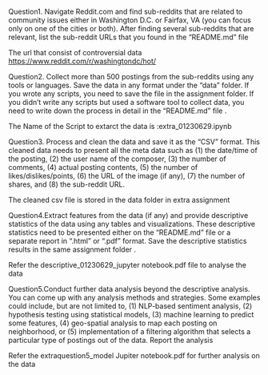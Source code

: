 Question1. Navigate Reddit.com and find sub-reddits that are related to community issues either in Washington D.C. or Fairfax, VA (you can focus only on one of the cities or both). After finding several sub-reddits that are relevant, list the sub-reddit URLs that you found in the “README.md” file

The  url that consist of controversial data
https://www.reddit.com/r/washingtondc/hot/

Question2. Collect more than 500 postings from the sub-reddits using any tools or languages. Save the data in any format under the “data” folder. If you wrote any scripts, you need to save the file in the assignment folder. If you didn’t write any scripts but used a software tool to collect data, you need to write down the process in detail in the “README.md” file .

The Name of the Script to extarct the data is :extra_01230629.ipynb

 
Question3. Process and clean the data and save it as the “CSV” format. This cleaned data needs to present all the meta data such as (1) the date/time of the posting, (2) the user name of the composer, (3) the number of comments, (4) actual posting contents, (5) the number of likes/dislikes/points, (6) the URL of the image (if any), (7) the number of shares, and (8) the sub-reddit URL.

The cleaned csv file is stored in the data folder in extra assignment 

Question4.Extract features from the data (if any) and provide descriptive statistics of the data using any tables and visualizations. These descriptive statistics need to be presented either on the “README.md” file or a separate report in “.html” or “.pdf” format. Save the descriptive statistics results in the same assignment folder .

Refer the descriptive_01230629_jupyter notebook.pdf file to analyse the data 

Question5.Conduct further data analysis beyond the descriptive analysis. You can come up with any analysis methods and strategies. Some examples could include, but are not limited to, (1) NLP-based sentiment analysis, (2) hypothesis testing using statistical models, (3) machine learning to predict some features, (4) geo-spatial analysis to map each posting on neighborhood, or (5) implementation of a filtering algorithm that selects a particular type of postings out of the data. Report the analysis

Refer the extraquestion5_model Jupiter notebook.pdf for further analysis on the data